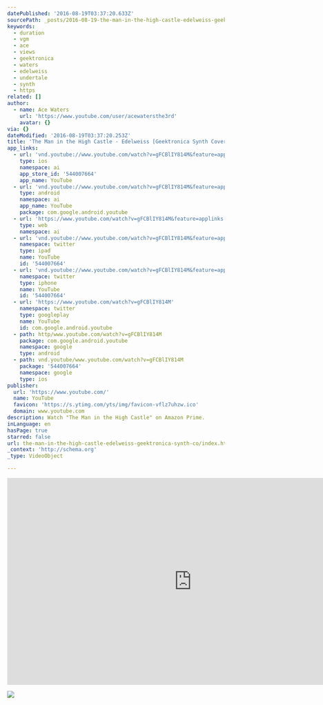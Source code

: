 ```yaml
---
datePublished: '2016-08-19T03:37:20.633Z'
sourcePath: _posts/2016-08-19-the-man-in-the-high-castle-edelweiss-geektronica-synth-c.md
keywords:
  - duration
  - vgm
  - ace
  - views
  - geektronica
  - waters
  - edelweiss
  - undertale
  - synth
  - https
related: []
author:
  - name: Ace Waters
    url: 'https://www.youtube.com/user/acewatersthe3rd'
    avatar: {}
via: {}
dateModified: '2016-08-19T03:37:20.253Z'
title: 'The Man in the High Castle - Edelweiss [Geektronica Synth Cover]'
app_links:
  - url: 'vnd.youtube://www.youtube.com/watch?v=gFCBlIY814M&feature=applinks'
    type: ios
    namespace: ai
    app_store_id: '544007664'
    app_name: YouTube
  - url: 'vnd.youtube://www.youtube.com/watch?v=gFCBlIY814M&feature=applinks'
    type: android
    namespace: ai
    app_name: YouTube
    package: com.google.android.youtube
  - url: 'https://www.youtube.com/watch?v=gFCBlIY814M&feature=applinks'
    type: web
    namespace: ai
  - url: 'vnd.youtube://www.youtube.com/watch?v=gFCBlIY814M&feature=applinks'
    namespace: twitter
    type: ipad
    name: YouTube
    id: '544007664'
  - url: 'vnd.youtube://www.youtube.com/watch?v=gFCBlIY814M&feature=applinks'
    namespace: twitter
    type: iphone
    name: YouTube
    id: '544007664'
  - url: 'https://www.youtube.com/watch?v=gFCBlIY814M'
    namespace: twitter
    type: googleplay
    name: YouTube
    id: com.google.android.youtube
  - path: http/www.youtube.com/watch?v=gFCBlIY814M
    package: com.google.android.youtube
    namespace: google
    type: android
  - path: vnd.youtube/www.youtube.com/watch?v=gFCBlIY814M
    package: '544007664'
    namespace: google
    type: ios
publisher:
  url: 'https://www.youtube.com/'
  name: YouTube
  favicon: 'https://s.ytimg.com/yts/img/favicon-vflz7uhzw.ico'
  domain: www.youtube.com
description: Watch "The Man in the High Castle" on Amazon Prime.
inLanguage: en
hasPage: true
starred: false
url: the-man-in-the-high-castle-edelweiss-geektronica-synth-co/index.html
_context: 'http://schema.org'
_type: VideoObject

---
```

<iframe src="https://cdn.embedly.com/widgets/media.html?src=https%3A%2F%2Fwww.youtube.com%2Fembed%2FgFCBlIY814M%3Ffeature%3Doembed&amp;url=http%3A%2F%2Fwww.youtube.com%2Fwatch%3Fv%3DgFCBlIY814M&amp;image=https%3A%2F%2Fi.ytimg.com%2Fvi%2FgFCBlIY814M%2Fhqdefault.jpg&amp;key=b7d04c9b404c499eba89ee7072e1c4f7&amp;type=text%2Fhtml&amp;schema=youtube" width="854" height="480" scrolling="no" frameborder="0" allowfullscreen="" style=""></iframe>

![](https://the-grid-user-content.s3-us-west-2.amazonaws.com/74da5326-5b12-4e3b-8757-6b357688c738.jpg)